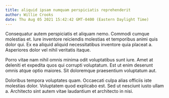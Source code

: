 ```yaml
---
title: aliquid ipsam numquam perspiciatis reprehenderit
author: Willie Crooks
date: Thu Aug 05 2021 15:42:42 GMT-0400 (Eastern Daylight Time)
---
```

Consequatur autem perspiciatis et aliquam nemo. Commodi cumque molestias et. Iure inventore reiciendis molestias et temporibus animi quis dolor qui. Ex ea aliquid aliquid necessitatibus inventore quia placeat a. Asperiores dolor vel nihil veritatis itaque.

 Porro vitae nam nihil omnis minima odit voluptatibus sunt iure. Amet at deleniti et expedita quos qui corrupti voluptatum. Est ut enim deserunt omnis atque optio maiores. Sit doloremque praesentium voluptatum aut.

 Doloribus tempora voluptates quam. Occaecati culpa alias officiis iste molestias dolor. Voluptatem quod explicabo est. Sed ut nesciunt iusto ullam a. Architecto sint autem vitae laudantium et architecto in nisi.